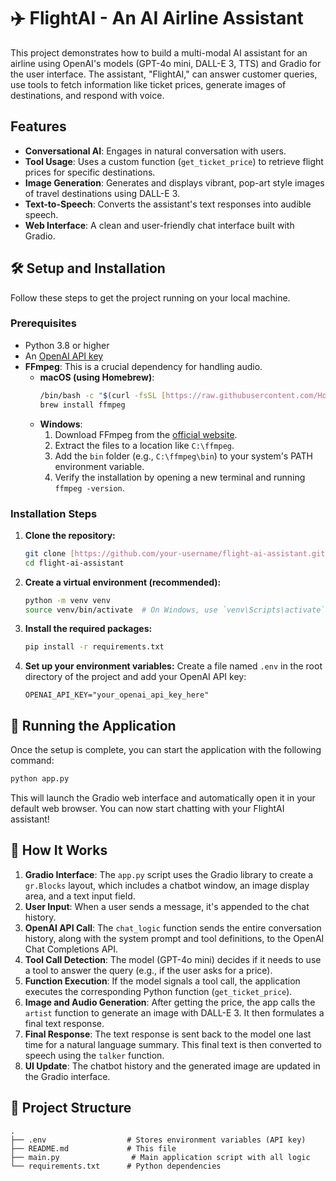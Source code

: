 # ✈️ FlightAI - An AI Airline Assistant

This project demonstrates how to build a multi-modal AI assistant for an airline using OpenAI's models (GPT-4o mini, DALL-E 3, TTS) and Gradio for the user interface. The assistant, "FlightAI," can answer customer queries, use tools to fetch information like ticket prices, generate images of destinations, and respond with voice.

## Features

- **Conversational AI**: Engages in natural conversation with users.
- **Tool Usage**: Uses a custom function (`get_ticket_price`) to retrieve flight prices for specific destinations.
- **Image Generation**: Generates and displays vibrant, pop-art style images of travel destinations using DALL-E 3.
- **Text-to-Speech**: Converts the assistant's text responses into audible speech.
- **Web Interface**: A clean and user-friendly chat interface built with Gradio.


## 🛠️ Setup and Installation

Follow these steps to get the project running on your local machine.

### Prerequisites

- Python 3.8 or higher
- An [OpenAI API key](https://platform.openai.com/api-keys)
- **FFmpeg**: This is a crucial dependency for handling audio.
  - **macOS (using Homebrew)**:
    ```bash
    /bin/bash -c "$(curl -fsSL [https://raw.githubusercontent.com/Homebrew/install/HEAD/install.sh](https://raw.githubusercontent.com/Homebrew/install/HEAD/install.sh))"
    brew install ffmpeg
    ```
  - **Windows**:
    1. Download FFmpeg from the [official website](https://ffmpeg.org/download.html).
    2. Extract the files to a location like `C:\ffmpeg`.
    3. Add the `bin` folder (e.g., `C:\ffmpeg\bin`) to your system's PATH environment variable.
    4. Verify the installation by opening a new terminal and running `ffmpeg -version`.

### Installation Steps

1.  **Clone the repository:**
    ```bash
    git clone [https://github.com/your-username/flight-ai-assistant.git](https://github.com/your-username/flight-ai-assistant.git)
    cd flight-ai-assistant
    ```

2.  **Create a virtual environment (recommended):**
    ```bash
    python -m venv venv
    source venv/bin/activate  # On Windows, use `venv\Scripts\activate`
    ```

3.  **Install the required packages:**
    ```bash
    pip install -r requirements.txt
    ```

4.  **Set up your environment variables:**
    Create a file named `.env` in the root directory of the project and add your OpenAI API key:
    ```
    OPENAI_API_KEY="your_openai_api_key_here"
    ```

## 🚀 Running the Application

Once the setup is complete, you can start the application with the following command:

```bash
python app.py
```

This will launch the Gradio web interface and automatically open it in your default web browser. You can now start chatting with your FlightAI assistant!

## 🔧 How It Works

1.  **Gradio Interface**: The `app.py` script uses the Gradio library to create a `gr.Blocks` layout, which includes a chatbot window, an image display area, and a text input field.
2.  **User Input**: When a user sends a message, it's appended to the chat history.
3.  **OpenAI API Call**: The `chat_logic` function sends the entire conversation history, along with the system prompt and tool definitions, to the OpenAI Chat Completions API.
4.  **Tool Call Detection**: The model (GPT-4o mini) decides if it needs to use a tool to answer the query (e.g., if the user asks for a price).
5.  **Function Execution**: If the model signals a tool call, the application executes the corresponding Python function (`get_ticket_price`).
6.  **Image and Audio Generation**: After getting the price, the app calls the `artist` function to generate an image with DALL-E 3. It then formulates a final text response.
7.  **Final Response**: The text response is sent back to the model one last time for a natural language summary. This final text is then converted to speech using the `talker` function.
8.  **UI Update**: The chatbot history and the generated image are updated in the Gradio interface.

## 📁 Project Structure

```
.
├── .env                  # Stores environment variables (API key)
├── README.md             # This file
├── main.py                # Main application script with all logic
└── requirements.txt      # Python dependencies
```
